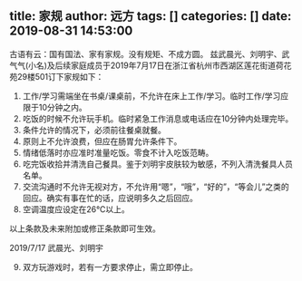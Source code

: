 title: 家规
author: 远方
tags: []
categories: []
date: 2019-08-31 14:53:00
---
古语有云：国有国法、家有家规。没有规矩、不成方圆。
兹武晨光、刘明宇、武气气(小名)及后续家庭成员于2019年7月17日在浙江省杭州市西湖区莲花街道荷花苑29楼501订下家规如下：

1.	工作/学习需端坐在书桌/课桌前，不允许在床上工作/学习。临时工作/学习应限于10分钟之内。
2.	吃饭的时候不允许玩手机。临时紧急工作消息或电话应在10分钟内处理完毕。
3.	条件允许的情况下，必须前往餐桌就餐。
4.	原则上不允许浪费，但应在肠胃允许条件下。
5.	情绪低落时亦应准时准量吃饭。零食不计入吃饭范畴。
6.	吃完饭收拾并清洗自己餐具。鉴于刘明宇皮肤较为敏感，不列入清洗餐具人员名单。
7.	交流沟通时不允许无视对方，不允许用“嗯”，“哦”，“好的”，“等会儿”之类的回应。确实有事在忙的话，应说明多久之后回应。
8.	空调温度应设定在26℃以上。

以上条款及未来附加或修正条款即可生效。



2019/7/17
武晨光、刘明宇

9.	双方玩游戏时，若有一方要求停止，需立即停止。
